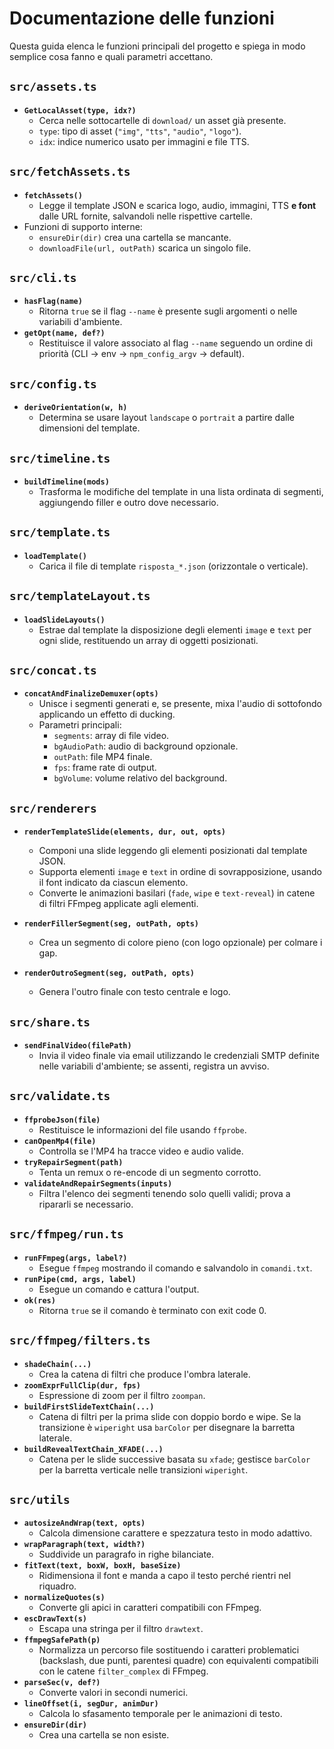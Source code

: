 # Documentazione delle funzioni

Questa guida elenca le funzioni principali del progetto e spiega in modo
semplice cosa fanno e quali parametri accettano.

## `src/assets.ts`
- **`GetLocalAsset(type, idx?)`**
  - Cerca nelle sottocartelle di `download/` un asset già presente.
  - `type`: tipo di asset (`"img"`, `"tts"`, `"audio"`, `"logo"`).
  - `idx`: indice numerico usato per immagini e file TTS.

## `src/fetchAssets.ts`
- **`fetchAssets()`**
  - Legge il template JSON e scarica logo, audio, immagini, TTS **e font**
    dalle URL fornite, salvandoli nelle rispettive cartelle.
- Funzioni di supporto interne:
  - `ensureDir(dir)` crea una cartella se mancante.
  - `downloadFile(url, outPath)` scarica un singolo file.

## `src/cli.ts`
- **`hasFlag(name)`**
  - Ritorna `true` se il flag `--name` è presente sugli argomenti o nelle
    variabili d'ambiente.
- **`getOpt(name, def?)`**
  - Restituisce il valore associato al flag `--name` seguendo un ordine di
    priorità (CLI → env → `npm_config_argv` → default).

## `src/config.ts`
- **`deriveOrientation(w, h)`**
  - Determina se usare layout `landscape` o `portrait` a partire dalle
    dimensioni del template.

## `src/timeline.ts`
- **`buildTimeline(mods)`**
  - Trasforma le modifiche del template in una lista ordinata di segmenti,
    aggiungendo filler e outro dove necessario.

## `src/template.ts`
- **`loadTemplate()`**
  - Carica il file di template `risposta_*.json` (orizzontale o verticale).

## `src/templateLayout.ts`
- **`loadSlideLayouts()`**
  - Estrae dal template la disposizione degli elementi `image` e `text`
    per ogni slide, restituendo un array di oggetti posizionati.

## `src/concat.ts`
- **`concatAndFinalizeDemuxer(opts)`**
  - Unisce i segmenti generati e, se presente, mixa l'audio di sottofondo
    applicando un effetto di ducking.
  - Parametri principali:
    - `segments`: array di file video.
    - `bgAudioPath`: audio di background opzionale.
    - `outPath`: file MP4 finale.
    - `fps`: frame rate di output.
    - `bgVolume`: volume relativo del background.

## `src/renderers`
- **`renderTemplateSlide(elements, dur, out, opts)`**
  - Componi una slide leggendo gli elementi posizionati dal template JSON.
  - Supporta elementi `image` e `text` in ordine di sovrapposizione,
    usando il font indicato da ciascun elemento.
  - Converte le animazioni basilari (`fade`, `wipe` e `text-reveal`)
    in catene di filtri FFmpeg applicate agli elementi.


- **`renderFillerSegment(seg, outPath, opts)`**
  - Crea un segmento di colore pieno (con logo opzionale) per colmare i gap.
- **`renderOutroSegment(seg, outPath, opts)`**
  - Genera l'outro finale con testo centrale e logo.

## `src/share.ts`
- **`sendFinalVideo(filePath)`**
  - Invia il video finale via email utilizzando le credenziali SMTP
    definite nelle variabili d'ambiente; se assenti, registra un avviso.

## `src/validate.ts`
- **`ffprobeJson(file)`**
  - Restituisce le informazioni del file usando `ffprobe`.
- **`canOpenMp4(file)`**
  - Controlla se l'MP4 ha tracce video e audio valide.
- **`tryRepairSegment(path)`**
  - Tenta un remux o re-encode di un segmento corrotto.
- **`validateAndRepairSegments(inputs)`**
  - Filtra l'elenco dei segmenti tenendo solo quelli validi; prova a ripararli
    se necessario.

## `src/ffmpeg/run.ts`
- **`runFFmpeg(args, label?)`**
  - Esegue `ffmpeg` mostrando il comando e salvandolo in `comandi.txt`.
- **`runPipe(cmd, args, label)`**
  - Esegue un comando e cattura l'output.
- **`ok(res)`**
  - Ritorna `true` se il comando è terminato con exit code 0.

## `src/ffmpeg/filters.ts`
- **`shadeChain(...)`**
  - Crea la catena di filtri che produce l'ombra laterale.
- **`zoomExprFullClip(dur, fps)`**
  - Espressione di zoom per il filtro `zoompan`.
- **`buildFirstSlideTextChain(...)`**
  - Catena di filtri per la prima slide con doppio bordo e wipe. Se la
    transizione è `wiperight` usa `barColor` per disegnare la barretta laterale.
- **`buildRevealTextChain_XFADE(...)`**
  - Catena per le slide successive basata su `xfade`; gestisce `barColor` per
    la barretta verticale nelle transizioni `wiperight`.


## `src/utils`
- **`autosizeAndWrap(text, opts)`**
  - Calcola dimensione carattere e spezzatura testo in modo adattivo.
- **`wrapParagraph(text, width?)`**
  - Suddivide un paragrafo in righe bilanciate.
- **`fitText(text, boxW, boxH, baseSize)`**
  - Ridimensiona il font e manda a capo il testo perché rientri nel riquadro.
- **`normalizeQuotes(s)`**
  - Converte gli apici in caratteri compatibili con FFmpeg.
- **`escDrawText(s)`**
  - Escapa una stringa per il filtro `drawtext`.
- **`ffmpegSafePath(p)`**
  - Normalizza un percorso file sostituendo i caratteri problematici
    (backslash, due punti, parentesi quadre) con equivalenti compatibili con
    le catene `filter_complex` di FFmpeg.
- **`parseSec(v, def?)`**
  - Converte valori in secondi numerici.
- **`lineOffset(i, segDur, animDur)`**
  - Calcola lo sfasamento temporale per le animazioni di testo.
- **`ensureDir(dir)`**
  - Crea una cartella se non esiste.

